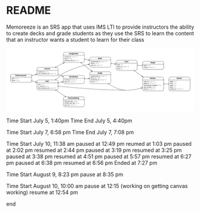 # README

Memoreeze is an SRS app that uses IMS LTI to provide instructors the ability to create decks and grade students as they use the SRS to learn the content that an instructor wants a student to learn for their class

![Domain Model](erd.png?raw=true "Domain Model")

Time Start July 5, 1:40pm
Time End July 5, 4:40pm 

Time Start July 7, 6:58 pm
Time End July 7, 7:08 pm

Time Start July 10, 11:38 am
paused at 12:49 pm
reumed at 1:03 pm
paused at 2:02 pm
resumed at 2:44 pm
paused at 3:19 pm
resumed at 3:25 pm
paused at 3:38 pm
resumed at 4:51 pm
paused at 5:57 pm
resumed at 6:27 pm
paused at 6:38 pm
resumed at 6:56 pm
Ended at 7:27 pm

Time Start August 9, 8:23 pm
pause at 8:35 pm

Time Start August 10, 10:00 am
pause at 12:15 (working on getting canvas working)
resume at 12:54 pm


end